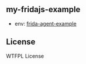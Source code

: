 ## my-fridajs-example
- env: [frida-agent-example](https://github.com/oleavr/frida-agent-example)

## License
WTFPL License